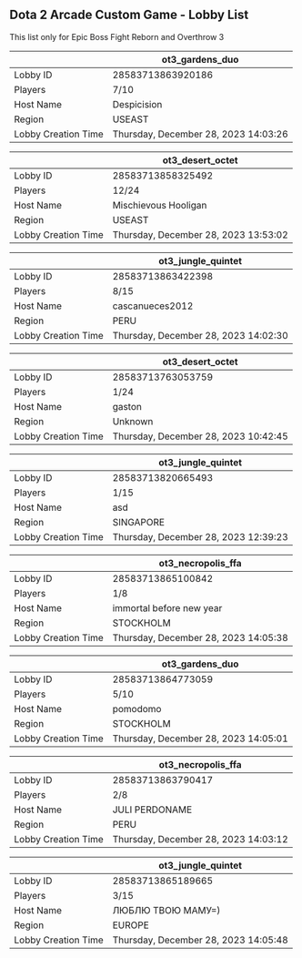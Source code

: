 ## Dota 2 Arcade Custom Game - Lobby List

This list only for Epic Boss Fight Reborn and Overthrow 3

|  | ot3_gardens_duo |
| ------ | ------ |
| Lobby ID | 28583713863920186 |
| Players | 7/10 |
| Host Name | Despicision |
| Region | USEAST |
| Lobby Creation Time | Thursday, December 28, 2023 14:03:26 |


|  | ot3_desert_octet |
| ------ | ------ |
| Lobby ID | 28583713858325492 |
| Players | 12/24 |
| Host Name | Mischievous Hooligan |
| Region | USEAST |
| Lobby Creation Time | Thursday, December 28, 2023 13:53:02 |


|  | ot3_jungle_quintet |
| ------ | ------ |
| Lobby ID | 28583713863422398 |
| Players | 8/15 |
| Host Name | cascanueces2012 |
| Region | PERU |
| Lobby Creation Time | Thursday, December 28, 2023 14:02:30 |


|  | ot3_desert_octet |
| ------ | ------ |
| Lobby ID | 28583713763053759 |
| Players | 1/24 |
| Host Name | gaston |
| Region | Unknown |
| Lobby Creation Time | Thursday, December 28, 2023 10:42:45 |


|  | ot3_jungle_quintet |
| ------ | ------ |
| Lobby ID | 28583713820665493 |
| Players | 1/15 |
| Host Name | asd |
| Region | SINGAPORE |
| Lobby Creation Time | Thursday, December 28, 2023 12:39:23 |


|  | ot3_necropolis_ffa |
| ------ | ------ |
| Lobby ID | 28583713865100842 |
| Players | 1/8 |
| Host Name | immortal before new year |
| Region | STOCKHOLM |
| Lobby Creation Time | Thursday, December 28, 2023 14:05:38 |


|  | ot3_gardens_duo |
| ------ | ------ |
| Lobby ID | 28583713864773059 |
| Players | 5/10 |
| Host Name | pomodomo |
| Region | STOCKHOLM |
| Lobby Creation Time | Thursday, December 28, 2023 14:05:01 |


|  | ot3_necropolis_ffa |
| ------ | ------ |
| Lobby ID | 28583713863790417 |
| Players | 2/8 |
| Host Name | JULI PERDONAME |
| Region | PERU |
| Lobby Creation Time | Thursday, December 28, 2023 14:03:12 |


|  | ot3_jungle_quintet |
| ------ | ------ |
| Lobby ID | 28583713865189665 |
| Players | 3/15 |
| Host Name | ЛЮБЛЮ ТВОЮ МАМУ=) |
| Region | EUROPE |
| Lobby Creation Time | Thursday, December 28, 2023 14:05:48 |


